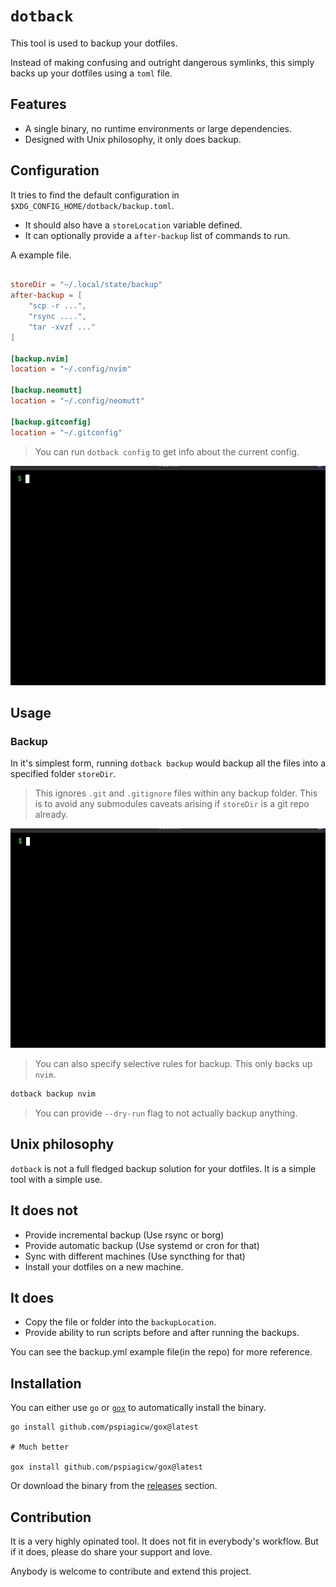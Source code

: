 # `dotback`

This tool is used to backup your dotfiles.

Instead of making confusing and outright dangerous symlinks, this simply backs up your dotfiles using a `toml` file.

## Features

- A single binary, no runtime environments or large dependencies.
- Designed with Unix philosophy, it only does backup.

## Configuration

It tries to find the default configuration in `$XDG_CONFIG_HOME/dotback/backup.toml`.
- It should also have a `storeLocation` variable defined. 
- It can optionally provide a `after-backup` list of commands to run.

A example file.

```toml

storeDir = "~/.local/state/backup"
after-backup = [
    "scp -r ...",
    "rsync ....",
    "tar -xvzf ..."
]

[backup.nvim]
location = "~/.config/nvim"

[backup.neomutt]
location = "~/.config/neomutt"

[backup.gitconfig]
location = "~/.gitconfig"

```

> You can run `dotback config` to get info about the current config.

![config](./gifs/config.gif)

## Usage

### Backup

In it's simplest form, running `dotback backup` would backup all the files into a specified folder `storeDir`.


> This ignores `.git` and `.gitignore` files within any backup folder. 
> This is to avoid any submodules caveats arising if `storeDir` is a git repo already.

![demo](./gifs/backup.gif)

> You can also specify selective rules for backup. This only backs up `nvim`.

```sh
dotback backup nvim
```
> You can provide `--dry-run` flag to not actually backup anything.

## Unix philosophy

`dotback` is not a full fledged backup solution for your dotfiles. It is a simple tool with a simple use.

## It does not
- Provide incremental backup (Use rsync or borg)
- Provide automatic backup (Use systemd or cron for that) 
- Sync with different machines (Use syncthing for that)
- Install your dotfiles on a new machine.

## It does
- Copy the file or folder into the `backupLocation`.
- Provide ability to run scripts before and after running the backups.

You can see the backup.yml example file(in the repo) for more reference.

## Installation

You can either use `go` or [`gox`](https://github.com/pspiagicw/gox) to automatically install the binary.

```
go install github.com/pspiagicw/gox@latest

# Much better 

gox install github.com/pspiagicw/gox@latest
```

Or download the binary from the [releases](https://github.com/pspiagicw/dotback/releases) section.

## Contribution

It is a very highly opinated tool. It does not fit in everybody's workflow.
But if it does, please do share your support and love.

Anybody is welcome to contribute and extend this project. 

